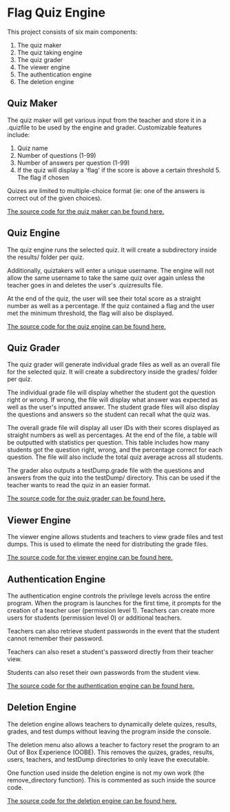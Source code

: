 # Flag Quiz Engine

This project consists of six main components: 

 1. The quiz maker
 2. The quiz taking engine
 3. The quiz grader
 4. The viewer engine
 5. The authentication engine
 6. The deletion engine

## Quiz Maker

The quiz maker will get various input from the teacher and store it in a .quizfile to be used by the engine and grader.
Customizable features include:

 1. Quiz name
 2. Number of questions (1-99)
 3. Number of answers per question (1-99)
 4. If the quiz will display a 'flag' if the score is above a certain threshold
	 5. The flag if chosen

Quizes are limited to multiple-choice format (ie: one of the answers is correct out of the given choices).

[The source code for the quiz maker can be found here.](https://github.com/cyclawps52/Flag-Quiz-Engine/blob/master/Source/maker/maker.c)

## Quiz Engine
The quiz engine runs the selected quiz. It will create a subdirectory inside the results/ folder per quiz. 

Additionally, quiztakers will enter a unique username. The engine will not allow the same username to take the same quiz over again unless the teacher goes in and deletes the user's .quizresults file.

At the end of the quiz, the user will see their total score as a straight number as well as a percentage. If the quiz contained a flag and the user met the minimum threshold, the flag will also be displayed.

[The source code for the quiz engine can be found here.](https://github.com/cyclawps52/Flag-Quiz-Engine/blob/master/Source/takeQuiz/takeQuiz.c)


## Quiz Grader
The quiz grader will generate individual grade files as well as an overall file for the selected quiz. It will create a subdirectory inside the grades/ folder per quiz. 

The individual grade file will display whether the student got the question right or wrong. If wrong, the file will display what answer was expected as well as the user's inputted answer. The student grade files will also display the questions and answers so the student can recall what the quiz was.

The overall grade file will display all user IDs with their scores displayed as straight numbers as well as percentages. At the end of the file, a table will be outputted with statistics per question. This table includes how many students got the question right, wrong, and the percentage correct for each question. The file will also include the total quiz average across all students.

The grader also outputs a testDump.grade file with the questions and answers from the quiz into the testDump/ directory. This can be used if the teacher wants to read the quiz in an easier format.

[The source code for the quiz grader can be found here.](https://github.com/cyclawps52/Flag-Quiz-Engine/blob/master/Source/grader/grader.c)

## Viewer Engine
The viewer engine allows students and teachers to view grade files and test dumps. This is used to elimate the need for distributing the grade files.

[The source code for the viewer engine can be found here.](https://github.com/cyclawps52/Flag-Quiz-Engine/blob/master/Source/viewer/viewer.c)

## Authentication Engine
The authentication engine controls the privilege levels across the entire program. When the program is launches for the first time, it prompts for the creation of a teacher user (permission level 1). Teachers can create more users for students (permission level 0) or additional teachers.

Teachers can also retrieve student passwords in the event that the student cannot remember their password.

Teachers can also reset a student's password directly from their teacher view.

Students can also reset their own passwords from the student view.

[The source code for the authentication engine can be found here.](https://github.com/cyclawps52/Flag-Quiz-Engine/blob/master/Source/auth/auth.c)

## Deletion Engine
The deletion engine allows teachers to dynamically delete quizes, results, grades, and test dumps without leaving the program inside the console.

The deletion menu also allows a teacher to factory reset the program to an Out of Box Experience (OOBE). This removes the quizes, grades, results, users, teachers, and testDump directories to only leave the executable.

One function used inside the deletion engine is not my own work (the remove_directory function). This is commented as such inside the source code.

[The source code for the deletion engine can be found here.](https://github.com/cyclawps52/Flag-Quiz-Engine/blob/master/Source/delete/delete.c)